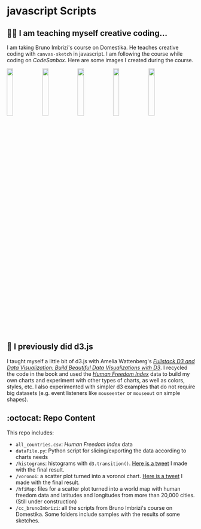 # javascript Scripts

## :woman_student: I am teaching myself creative coding...
I am taking Bruno Imbrizi's course on Domestika. He teaches creative coding with `canvas-sketch` in javascript. I am following the course while coding on *CodeSanbox*. Here are some images I created during the course.

<img src="https://github.com/glosophy/javascript/blob/main/cc_brunoImbrizi/coloring/download%20(11).png" width="18%"></img> <img src="https://github.com/glosophy/javascript/blob/main/cc_brunoImbrizi/coloring/download%20(13).png" width="18%"></img> <img src="https://github.com/glosophy/javascript/blob/main/cc_brunoImbrizi/coloring/download%20(14).png" width="18%"></img> <img src="https://github.com/glosophy/javascript/blob/main/cc_brunoImbrizi/coloring/download%20(15).png" width="18%"></img> <img src="https://github.com/glosophy/javascript/blob/main/cc_brunoImbrizi/coloring/download%20(2).png" width="18%"></img>

## :dizzy: I previously did d3.js
I taught myself a little bit of d3.js with Amelia Wattenberg's [*Fullstack D3 and Data Visualization: Build Beautiful Data Visualizations with D3*](https://www.amazon.com/Fullstack-Data-Visualization-beautiful-visualizations/dp/0991344650#:~:text=Fullstack%20D3%20and%20Data%20Visualization,9780991344659%3A%20Amazon.com%3A%20Books). I recycled the code in the book and used the [*Human Freedom Index*](https://www.cato.org/human-freedom-index/2021) data to build my own charts and experiment with other types of charts, as well as colors, styles, etc. I also experimented with simpler d3 examples that do not require big datasets (e.g. event listeners like `mouseenter` or `mouseout` on simple shapes).

## :octocat: Repo Content
This repo includes:
* `all_countries.csv`: *Human Freedom Index* data
* `dataFile.py`: Python script for slicing/exporting the data according to charts needs
* `/histograms`: histograms with `d3.transition()`. [Here is a tweet](https://twitter.com/gsutters/status/1481422689940217861?s=20) I made with the final result.
* `/voronoi`: a scatter plot turned into a voronoi chart. [Here is a tweet](https://twitter.com/gsutters/status/1483243151796154373?s=20) I made with the final result.
* `/hfiMap`: files for a scatter plot turned into a world map with human freedom data and latitudes and longitudes from more than 20,000 cities. (Still under construction)
* `/cc_brunoImbrizi`: all the scripts from Bruno Imbrizi's course on Domestika. Some folders include samples with the results of some sketches.
